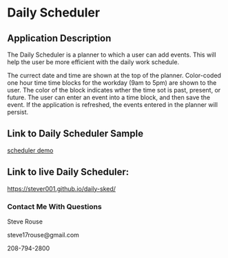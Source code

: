 # Daily Scheduler

## Application Description
The Daily Scheduler is a planner to which a user can add events. This will help the user be more efficient with the daily work schedule.

The currect date and time are shown at the top of the planner.  Color-coded one hour time time blocks for the workday (9am to 5pm) are shown to the user. The color of the block indicates wther the time sot is past, present, or future. The user can enter an event into a time block, and then save the event.  If the application is refreshed, the events entered in the planner will persist.

## Link to Daily Scheduler Sample

[scheduler demo](assets/05-third-party-apis-homework-demo.gif)

## Link to live Daily Scheduler:  
https://stever001.github.io/daily-sked/

### Contact Me With Questions
<p> Steve Rouse </p>
<p> steve17rouse@gmail.com</p>
<p>208-794-2800</p>
